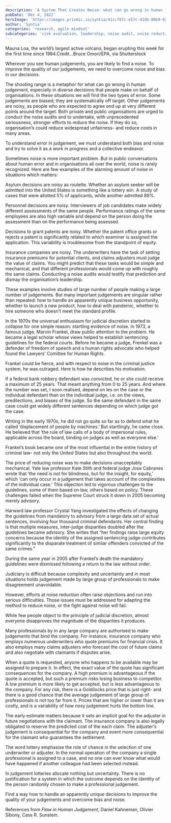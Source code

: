 ```yaml
---
description: 'A System That Creates Noise- what can go wrong in human judgement? '
pubDate: 'Dec 4, 2022'
heroImage: 'https://images.prismic.io/syntia/41ccf87c-e57c-42db-80b9-923667404ed6_00sci-maunaloa-1-d2c9-superjumbo.webp?auto=compress,format'
author: 'Syntia'
categories: 'research, agile mindset'
subcategories: 'risk evaluation, leadership, noise audit, noise reduction, cost effectiveness'
---
```


Mauna Loa, the world’s largest active volcano, began erupting this week for the first time since 1984.Credit…Bruce Omori/EPA, via Shutterstock

Wherever you see human judgements, you are likely to find a noise. To improve the quality of our judgements, we need to overcome noise and bias in our decisions.

The shooting range is a metaphor for what can go wrong in human judgement, especially in diverse decisions that people make on behalf of organisations. In these situations we will find the two types of error. Some judgements are biased; they are systematically off target. Other judgements are noisy, as people who are expected to agree end up at very different points around the target. Both private and public organisations are urged to conduct the noise audits and to undertake, with unprecedented seriousness, stronger efforts to reduce the noise. If they do so, organisation’s could reduce widespread unfairness- and reduce costs in many areas. 

To understand error in judgement, we must understand both bias and noise and try to solve it as a work in progress and a collective endeavor.

Sometimes noise is more important problem. But in public conversations about human error and in organisations all over the world, noise is rarely recognized. Here are few examples of the alarming amount of noise in situations which matters:

Asylum decisions are noisy as roulette. Whether an asylum seeker will be admitted into the United States is something like a lottery win. A study of cases that were allotted 5% of applicants, while another admitted 88%.

Personnel decisions are noisy. Interviewers of job candidates make widely different assessments of the same people. Performance ratings of the same employees are also high variable and depend on the person doing the assessment than on the performance being assessed.

Decisions to grant patents are noisy. Whether the patent office grants or rejects a patent is significantly related to which examiner is assigned the application. This variability is troublesome from the standpoint of equity.

Insurance companies are noisy. The underwriters have the task of setting insurance premiums for potential clients, and claims adjusters must judge the value of claims. You might predict that these tasks would be simple and mechanical, and that different professionals would come up with roughly the same claims. Conducting a noise audits would testify that prediction and dismay the organisation’s leadership.

These examples involve studies of large number of people making a large number of judgements. But many important judgements are singular rather than repeated: how to handle an apparently unique business opportunity, whether to launch a new product, how to deal with pandemic, whether to hire someone who doesn’t meet the standard profile. 

In the 1970s the universal enthusiasm for judicial discretion started to collapse for one simple reason: startling evidence of noise. In 1973, a famous judge, Marvin Frankel, draw public attention to the problem. He became a legal scholar whose views helped to establish sentencing guidelines for the federal courts. Before he became a judge, Frenkel was a defender of freedom of speech and a human rights advocate who helped found the Lawyers’ Comittee for Human Rights.

Frankel could be fierce, and with respect to noise in the criminal justice system, he was outraged. Here is how he describes his motivation.

If a federal bank robbery defendant was convicted, he or she could receive a maximum of 25 years. That meant anything from 0 to 25 years. And where the number was set, I soon realised, depend on les on the case or the individual defendant than on the individual judge, i.e. on the views, predilections, and biases of the judge. So the same defendant in the same case could get widely different sentences depending on which judge got the case.

Writing in the early 1970s, he did not go quite so far as to defend what he called ‘displacement of people by machines.’ But startlingly, he came close. He believed that ‘the rule of law calls of a body of impersonal rules, applicable across the board, binding on judges as well as everyone else.’

Frankel’s book became one of the most influential in the entire history of criminal law- not only the United States but also throughout the world.

The price of reducing noise was to make decisions unacceptably mechanical. Yale law professor Kate Stith and federal judge Jose Cabranes wrote that ‘the need is not for blindness, but for the insight, for equity,’ which ‘can only occur in a judgement that takes account of the complexities of the individual case.’ This objection led to vigorous challenges to the guidelines, some of them based on law, others based on policy. These challenges failed when the Supreme Court struck it down in 2005 becoming merely advisory. 

Harward law professor Crystal Yang investigated the effects of changing the guidelines from mandatory to advisory from a large data set of actual sentences, involving four thousand criminal defendants. Her central finding is that multiple measures, inter-judge disparities doubled after the guidelines became advisory. She writes that “her findings raise large equity concerns because the identity of the assigned sentencing judge contributes significantly to the disparate treatment of similar offenders convicted of the same crimes.”

During the same year in 2005 after Frankel’s death the mandatory guidelines were dismissed following a return to the law without order.

Judiciary is difficult because complexity and uncertainty and in most situations holds judgement made by large group of professionals to make disagreement unavoidable.

However, efforts at noise reduction often raise objections and run into serious difficulties. Those issues must be addressed for adapting the method to reduce noise, or the fight against noise will fail. 

While few people object to the principle of judicial discretion, almost everyone disapproves the magnitude of the disparities it produces. 

Many professionals by in any large company are authorised to make judgements that bind the company. For instance, insurance company who employs numerous underwriters who quote premiums for financial crisis. It also employs many claims adjusters who forecast the cost of future claims and also negotiate with claimants if disputes arise.

When a quote is requested, anyone who happens to be available may be assigned to prepare it. In effect, the exact value of the quote has significant consequences for the company. A high premium is advantageous if the quote is accepted, but such a premium risks losing business to competitor. A low premium is more likely to get accepted, but is less advantageous to the company. For any risk, there is a Goldilocks price that is just right- and there is a good chance that the average judgement of large group of professionals is not too far from it. Prices that are higher or lower than it are costly, and is a variability of how nosy judgement hurts the bottom line.

The early estimate matters because it sets an implicit goal for the adjuster in future negotiations with the claimant. The insurance company is also legally obligated to reserve the predicted cost of the each claim. The adjuster’s judgement is consequential for the company and event more consequential for the claimant who guarantees the settlement.

The word lottery emphasise the role of chance in the selection of one underwriter or adjuster. In the normal operation of the company a single professional is assigned to a case, and no one can ever know what would have happened if another colleague had been selected instead.

In judgement lotteries allocate nothing but uncertainty. There is no justification for a system in which the outcome depends on the identity of the person randomly chosen to make a professional judgement.

Find a way how to handle an apparently unique decisions to improve the quality of your judgements and overcome bias and noise.

References from _Flaw in Human Judgement_, Daniel Kahneman, Olivier Sibony, Cass R. Sunstein.